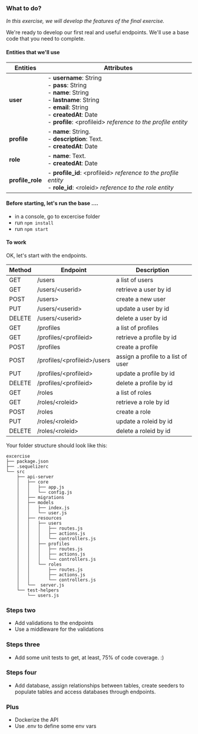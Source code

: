 ### What to do?
_In this exercise, we will develop the features of the final exercise._

We're ready to develop our first real and useful endpoints. We'll use a base code that you need to complete.

#### Entities that we'll use

|Entities  |Attributes  |
|---|---|
|**user** | - **username**: String<br>- **pass**: String<br>- **name**: String<br>- **lastname**: String<br>- **email**: String<br>- **createdAt**: Date<br>- **profile**: \<profileid\> _reference to the profile entity_|
|**profile** | - **name**: String.<br>- **description**: Text.<br>- **createdAt**: Date|
|**role** | - **name**: Text.<br>- **createdAt**: Date|
|**profile_role** | - **profile_id**: \<profileid\> _reference to the profile entity_<br>- **role_id**: \<roleid\> _reference to the role entity_|

#### Before starting, let's run the base ....

- in a console, go to excercise folder
- run `npm install`
- run `npm start`

#### To work
OK, let's start with the endpoints.

|Method  |Endpoint  |Description |
|---|---|---|
|GET|/users |a list of users|
|GET|/users/\<userid\>|retrieve a user by id|
|POST|/users>|create a new user|
|PUT|/users/\<userid\>|update a user by id|
|DELETE|/users/\<userid\>|delete a user by id|
|GET|/profiles |a list of profiles|
|GET|/profiles/\<profileid\>|retrieve a profile by id|
|POST|/profiles|create a profile|
|POST|/profiles/\<profileid\>/users|assign a profile to a list of user|
|PUT|/profiles/\<profileid\>|update a profile by id|
|DELETE|/profiles/\<profileid\>|delete a profile by id|
|GET|/roles |a list of roles|
|GET|/roles/\<roleid\>|retrieve a role by id|
|POST|/roles|create a role|
|PUT|/roles/\<roleid\>|update a roleid by id|
|DELETE|/roles/\<roleid\>|delete a roleid by id|

Your folder structure should look like this:
```
excercise
├── package.json
├── .sequelizerc
└── src
    ├── api-server
    │   ├── core
    │   │   ├── app.js
    │   │   └── config.js
    │   ├── migrations
    │   ├── models
    │   │   ├── index.js
    │   │   └── user.js
    │   ├── resources
    │   │   ├── users
    │   │   │   ├── routes.js
    │   │   │   ├── actions.js
    │   │   │   └── controllers.js
    │   │   ├── profiles
    │   │   │   ├── routes.js
    │   │   │   ├── actions.js
    │   │   │   └── controllers.js
    │   │   └── roles
    │   │       ├── routes.js
    │   │       ├── actions.js
    │   │       └── controllers.js
    │   └──  server.js
    └── test-helpers
        └── users.js
```

### Steps two
- Add validations to the endpoints
- Use a middleware for the validations

### Steps three
- Add some unit tests to get, at least, 75% of code coverage. :)

### Steps four
- Add database, assign relationships between tables, create seeders to populate tables and access databases through endpoints.

### Plus
- Dockerize the API
- Use .env to define some env vars